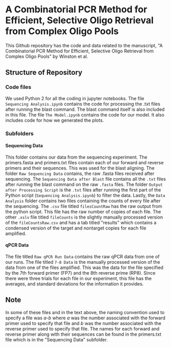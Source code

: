 # A Combinatorial PCR Method for Efficient, Selective Oligo Retrieval from Complex Oligo Pools

This Github repository has the code and data related to the manuscript, "A Combinatorial PCR Method for Efficient, Selective Oligo Retrieval from Complex Oligo Pools" by Winston et al. 

## Structure of Repository
### Code files
We used Python 2 for all the coding in jupyter notebooks. The file `Sequencing Analysis.ipynb` contains the code for processing the .txt files after running the blast command. The blast command itself is also included in this file.
The file `The Model.ipynb` contains the code for our model. It also includes code for how we generated the plots.

### Subfolders
#### Sequencing Data
This folder contains our data from the sequencing experiment. The primers.fasta and primers.txt files contain each of our forward and reverse primers and their sequences. This was used for the blast aligning. The folder `Raw Sequencing Data` contains, the raw .fasta files received after sequencing. The `Sequencing Data after Blast` file contains all the `.txt` files after running the blast command on the raw `.fasta` files. The folder `Output after Processing Script` is the `.txt` files after running the first part of the Python script (`Sequencing Analysis.ipynb`) to filter the data. Lastly, the `Data Analysis` folder contains two files containing the counts of every file after the sequencing. The `.csv` file titled `filesCountRaw` has the raw output from the python script. This file has the raw number of copies of each file. The other `.xslv` file titled `fileCounts` is the slightly manually processed version of the `fileCountsRaw.csv` and has a tab titled "results" which contains a condensed version of the target and nontarget copies for each file amplified. 

#### qPCR Data
The file titled `Raw qPCR Run Data` contains the raw qPCR data from one of our runs. The file titled `7-8 Data` is the manually processed version of the data from one of the files amplified. This was the data for the file specified by the 7th forward primer (FP7) and the 8th reverse prime (RP8). Since there were three trials for each file in our experiment, this file has the averages, and standard deviations for the information it provides. 


## Note
In some of these files and in the text  above, the naming convention used to specify a file was *a-b* where *a* was the number associated with the forward primer used to specify that file and *b* was the number associated with the reverse primer used to specify that file. The names for each forward and reverse primer along with their sequences can be found in the primers.txt file which is in the "Sequencing Data" subfolder.
